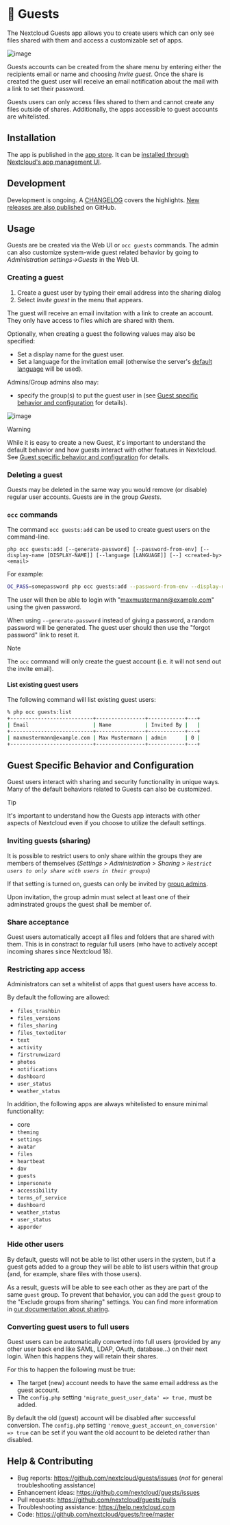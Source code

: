 # 👥 Guests

The Nextcloud Guests app allows you to create users which can only see files shared with them and access a customizable set of apps.

![image](https://github.com/nextcloud/guests/assets/1731941/e1d1f71d-458f-48c1-a837-b3c9d6d03ac3)

Guests accounts can be created from the share menu by entering either the recipients email or name and choosing *Invite guest*. Once the
share is created the guest user will receive an email notification about the mail with a link to set their password.

Guests users can only access files shared to them and cannot create any files outside of shares. Additionally, the apps accessible to guest
accounts are whitelisted.

## Installation

The app is published in the [app store](https://apps.nextcloud.com/apps/guests). It can be [installed through Nextcloud's app management UI](https://docs.nextcloud.com/server/latest/admin_manual/apps_management.html#managing-apps).

## Development

Development is ongoing. A [CHANGELOG](https://github.com/nextcloud/guests/blob/master/CHANGELOG.md) covers the highlights. [New releases are also published](https://github.com/nextcloud-releases/guests/releases) on GitHub.

## Usage

Guests are be created via the Web UI or `occ guests` commands. The admin can also customize system-wide guest related behavior by going to *Administration settings->Guests* in the Web UI.

### Creating a guest

1. Create a guest user by typing their email address into the sharing dialog
2. Select *Invite guest* in the menu that appears.

The guest will receive an email invitation with a link to create an account. They only have access to files which are shared with them.

Optionally, when creating a guest the following values may also be specified:

* Set a display name for the guest user.
* Set a language for the invitation email (otherwise the server's [default language](https://docs.nextcloud.com/server/latest/admin_manual/configuration_server/config_sample_php_parameters.html#user-experience) will be used).

Admins/Group admins also may:

* specify the group(s) to put the guest user in (see [Guest specific behavior and configuration](https://github.com/nextcloud/guests/edit/master/README.md#guest-specific-behavior-and-configuration) for details).

![image](https://github.com/nextcloud/guests/assets/1731941/68edbd4f-fedc-45f0-8241-2e1cd12d04de)

> [!WARNING]
> While it is easy to create a new Guest, it's important to understand the default behavior and how guests interact with other features in Nextcloud. See [Guest specific behavior and configuration](https://github.com/nextcloud/guests/edit/master/README.md#guest-specific-behavior-and-configuration) for details.

### Deleting a guest

Guests may be deleted in the same way you would remove (or disable) regular user accounts. Guests are in the group *Guests*.

### `occ` commands

The command `occ guests:add` can be used to create guest users on the command-line.

```
php occ guests:add [--generate-password] [--password-from-env] [--display-name [DISPLAY-NAME]] [--language [LANGUAGE]] [--] <created-by> <email>
```

For example:

```bash
OC_PASS=somepassword php occ guests:add --password-from-env --display-name "Max Mustermann" --language "de_DE" admin maxmustermann@example.com
```

The user will then be able to login with "maxmustermann@example.com" using the given password.

When using `--generate-password` instead of giving a password, a random password will be generated. The guest user should then use the "forgot password" link to reset it.

> [!NOTE]
> The `occ` command will only create the guest account (i.e. it will not send out the invite email).

#### List existing guest users

The following command will list existing guest users:
```bash
% php occ guests:list
+---------------------------+----------------+------------+---+
| Email                     | Name           | Invited By |   |
+---------------------------+----------------+------------+---+
| maxmustermann@example.com | Max Mustermann | admin      | 0 |
+---------------------------+----------------+------------+---+
```

## Guest Specific Behavior and Configuration

Guest users interact with sharing and security functionality in unique ways. Many of the default behaviors related to Guests can also be customized.

> [!TIP]
> It's important to understand how the Guests app interacts with other aspects of Nextcloud even if you choose to utilize the default settings.

### Inviting guests (sharing)

It is possible to restrict users to only share within the groups they are members of themselves (_Settings > Administration > Sharing > ```Restrict users to only share with users in their groups```_)

If that setting is turned on, guests can only be invited by [group admins](https://docs.nextcloud.com/server/latest/admin_manual/configuration_user/user_configuration.html).

Upon invitation, the group admin must select at least one of their adminstrated groups the guest shall be member of.

### Share acceptance

Guest users automatically accept all files and folders that are shared with them. This is in constract to regular full users (who have to actively accept incoming shares since Nextcloud 18).

### Restricting app access

Administrators can set a whitelist of apps that guest users have access to.

By default the following are allowed:

* `files_trashbin`
* `files_versions`
* `files_sharing`
* `files_texteditor`
* `text`
* `activity`
* `firstrunwizard`
* `photos`
* `notifications`
* `dashboard`
* `user_status`
* `weather_status`

In addition, the following apps are always whitelisted to ensure minimal functionality:

* core
* `theming`
* `settings`
* `avatar`
* `files`
* `heartbeat`
* `dav`
* `guests`
* `impersonate`
* `accessibility`
* `terms_of_service`
* `dashboard`
* `weather_status`
* `user_status`
* `apporder`

### Hide other users

By default, guests will not be able to list other users in the system, but if a guest gets added to a group they will be able
to list users within that group (and, for example, share files with those users).

As a result, guests will be able to see each other as they are part of the same `guest` group. To prevent that behavior, you can add the `guest` group to the "Exclude groups from sharing" settings. You can find more information in [our documentation about sharing](https://docs.nextcloud.com/server/21/admin_manual/configuration_files/file_sharing_configuration.html).

### Converting guest users to full users

Guest users can be automatically converted into full users (provided by any other user back end like SAML, LDAP, OAuth, database...) on their next login. When this happens they will retain their shares.

For this to happen the following must be true:

* The target (new) account needs to have the same email address as the guest account.
* The `config.php` setting `'migrate_guest_user_data' => true,` must be added.

By default the old (guest) account will be disabled after successful conversion. The `config.php` setting `'remove_guest_account_on_conversion' => true` can be set if you want the old account to be deleted rather than disabled.

## Help & Contributing

- Bug reports: https://github.com/nextcloud/guests/issues (*not* for general troubleshooting assistance)
- Enhancement ideas: https://github.com/nextcloud/guests/issues
- Pull requests: https://github.com/nextcloud/guests/pulls
- Troubleshooting assistance: https://help.nextcloud.com
- Code: https://github.com/nextcloud/guests/tree/master
